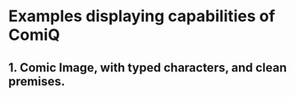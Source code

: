 # Examples displaying capabilities of ComiQ
## 1. Comic Image, with typed characters, and clean premises.
